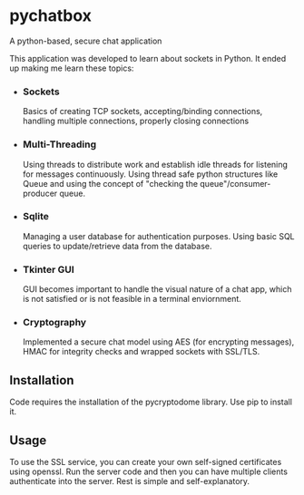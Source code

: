 # pychatbox
A python-based, secure chat application 

This application was developed to learn about sockets in Python. It ended up making me learn these topics:

* ### Sockets

  Basics of creating TCP sockets, accepting/binding connections, handling multiple connections, properly closing connections

* ### Multi-Threading

  Using threads to distribute work and establish idle threads for listening for messages continuously. Using thread safe python structures like Queue and using the concept of "checking the queue"/consumer-producer queue.

* ### Sqlite
  
  Managing a user database for authentication purposes. Using basic SQL queries to update/retrieve data from the database.
  
* ### Tkinter GUI
  
  GUI becomes important to handle the visual nature of a chat app, which is not satisfied or is not feasible in a terminal enviornment.
  
* ### Cryptography
  
  Implemented a secure chat model using AES (for encrypting messages), HMAC for integrity checks and wrapped sockets with SSL/TLS.
  
## Installation
  
  Code requires the installation of the pycryptodome library. Use pip to install it.

## Usage 
  
  To use the SSL service, you can create your own self-signed certificates using openssl.
  Run the server code and then you can have multiple clients authenticate into the server. Rest is simple and self-explanatory.
  
  
 
 
